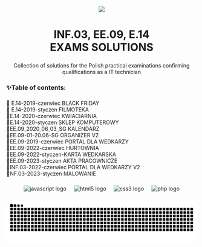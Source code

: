 <div align="center">
  <img height="200" src="https://media.giphy.com/media/JqmupuTVZYaQX5s094/giphy.gif"  />
</div>

###

<h1 align="center">INF.03, EE.09, E.14 <br>EXAMS SOLUTIONS</h1>

###

<p align="center">Collection of solutions for the Polish practical examinations confirming qualifications as a IT technician</p>

###

<h3 align="left">✨Table of contents:</h3>

###

<p align="left">📌 E.14-2019-czerwiec BLACK FRIDAY<br>📌 E.14-2019-styczen FILMOTEKA<br>📌E.14-2020-czerwiec KWIACIARNIA<br>📌E.14-2020-styczen SKLEP KOMPUTEROWY<br>📌EE.09_2020_06_03_SG KALENDARZ<br>📌EE.09-01-20.06-SG ORGANIZER V2<br>📌EE.09-2019-czerwiec PORTAL DLA WEDKARZY<br>📌EE.09-2022-czerwiec HURTOWNIA<br>📌EE.09-2022-styczen-KARTA WEDKARSKA<br>📌EE.09-2023-styczen AKTA PRACOWNICZE<br>📌INF.03-2022-czerwiec PORTAL DLA WEDKARZY V2<br>📌NF.03-2023-styczen MALOWANIE</p>

###

<div align="center">
  <img src="https://cdn.jsdelivr.net/gh/devicons/devicon/icons/javascript/javascript-original.svg" height="40" alt="javascript logo"  />
  <img width="12" />
  <img src="https://cdn.jsdelivr.net/gh/devicons/devicon/icons/html5/html5-original.svg" height="40" alt="html5 logo"  />
  <img width="12" />
  <img src="https://cdn.jsdelivr.net/gh/devicons/devicon/icons/css3/css3-original.svg" height="40" alt="css3 logo"  />
  <img width="12" />
  <img src="https://cdn.jsdelivr.net/gh/devicons/devicon/icons/php/php-original.svg" height="40" alt="php logo"  />
</div>

###

<img src="https://raw.githubusercontent.com/vviktooor/vviktooor/output/snake.svg" alt="Snake animation" />

###